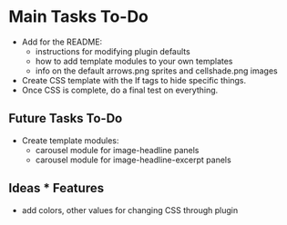 # Main Tasks To-Do #

* Add for the README:
  - instructions for modifying plugin defaults
  - how to add template modules to your own templates
  - info on the default arrows.png sprites and cellshade.png images
* Create CSS template with the If tags to hide specific things.
* Once CSS is complete, do a final test on everything.


## Future Tasks To-Do ##

* Create template modules:
  - carousel module for image-headline panels
  - carousel module for image-headline-excerpt panels

## Ideas * Features ##

* add colors, other values for changing CSS through plugin
